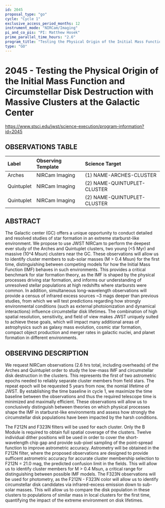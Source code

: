 ```yaml
---
id: 2045
proposal_type: "go"
cycle: "Cycle 1"
exclusive_access_period_months: 12
instrument_mode: "NIRCam/Imaging"
pi_and_co_pis: "PI: Matthew Hosek"
prime_parallel_time_hours: "2.6"
program_title: "Testing the Physical Origin of the Initial Mass Function and Circumstellar Disk Destruction with Massive Clusters at the Galactic Center"
type: "GO"
---
```

# 2045 - Testing the Physical Origin of the Initial Mass Function and Circumstellar Disk Destruction with Massive Clusters at the Galactic Center
https://www.stsci.edu/jwst/science-execution/program-information?id=2045
## OBSERVATIONS TABLE
| Label        | Observing Template | Science Target                |
| :----------- | :----------------- | :---------------------------- |
| Arches       | NIRCam Imaging     | (1) NAME-ARCHES-CLUSTER       |
| Quintuplet   | NIRCam Imaging     | (2) NAME-QUINTUPLET-CLUSTER   |
| Quintuplet   | NIRCam Imaging     | (2) NAME-QUINTUPLET-CLUSTER   |

## ABSTRACT

The Galactic center (GC) offers a unique opportunity to conduct detailed and resolved studies of star formation in an extreme starburst-like environment. We propose to use JWST NIRCam to perform the deepest ever study of the Arches and Quintuplet clusters, two young (<5 Myr) and massive (10^4 Msun) clusters near the GC. These observations will allow us to identify cluster members to sub-solar masses (M > 0.4 Msun) for the first time, distinguishing between competing models for how the Initial Mass Function (IMF) behaves in such environments. This provides a critical benchmark for star formation theory, as the IMF is shaped by the physical processes driving star formation, and informs our understanding of unresolved stellar populations at high redshifts where starbursts were common. In addition, simultaneous long-wavelength observations will provide a census of infrared excess sources ~3 mags deeper than previous studies, from which we will test predictions regarding how strongly environmental conditions (such as external photoionization and dynamical interactions) influence circumstellar disk lifetimes. The combination of high spatial resolution, sensitivity, and field of view makes JWST uniquely suited to achieve these goals, which will impact many additional areas of astrophysics such as galaxy mass evolution, cosmic star formation, compact object production and merger rates in galactic nuclei, and planet formation in different environments.

## OBSERVING DESCRIPTION

We request NIRCam observations (2.6 hrs total, including overheads) of the Arches and Quintuplet order to study the low-mass IMF and circumstellar disk destruction in the clusters. This represents the first of two astrometric epochs needed to reliably separate cluster members from field stars. The repeat epoch will be requested 5 years from now, the nomial lifetime of JWST. By establishing the time baseline in cycle 1, we maximize the time baseline between the observations and thus the required telescope time is minimized and maximally efficient. These observations will allow us to conclusively distinguish between theories on which physical processes shape the IMF in starburst-like environments and assess how strongly the circumstellar disk populations have been impacted by the harsh conditions.

The F212N and F323N filters will be used for each cluster. Only the B Module is required to obtain full spatial coverage of the clusters. Twelve individual dither positions will be used in order to cover the short-wavelength chip gap and provide sub-pixel sampling of the point-spread function to improve astrometric accuracy. Astrometry will be obtained in the F212N filter, where the proposed observations are designed to provide sufficent astrometric accuracy for accurate cluster membership selection to F212N = 21.0 mag, the predicted confusion limit in the fields. This will allow us to identify cluster members for M > 0.4 Msun, a critical range for distinguishing between possible IMF models. The F323N observations will be used for photometry, as the F212N - F323N color will allow us to identify circumstellar disk candidates via infrared-excess emission down to sub-solar masses. This will allow us to compare the disk population in these clusters to populations of similar mass in local clusters for the first time, quantifying the impact of the extreme environment on disk lifetimes.